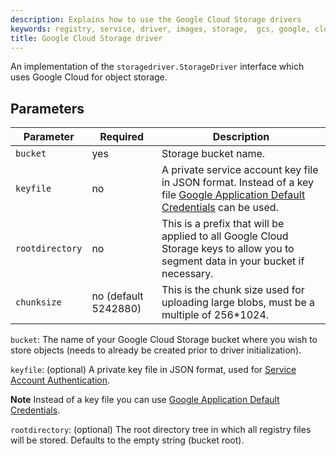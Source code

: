 ```yaml
---
description: Explains how to use the Google Cloud Storage drivers
keywords: registry, service, driver, images, storage,  gcs, google, cloud
title: Google Cloud Storage driver
---
```

An implementation of the `storagedriver.StorageDriver` interface which uses Google Cloud for object storage.

## Parameters

<table>
  <thead>
    <tr>
      <th>Parameter</th>
      <th>Required</th>
      <th>Description</th>
    </tr>
  </thead>
  <tbody>
    <tr>
      <td>
        <code>bucket</code>
      </td>
      <td>
        yes
      </td>
      <td>
        Storage bucket name.
      </td>
    </tr>
    <tr>
      <td>
        <code>keyfile</code>
      </td>
      <td>
        no
      </td>
      <td>
        A private service account key file in JSON format. Instead of a key file <a href="https://developers.google.com/identity/protocols/application-default-credentials">Google Application Default Credentials</a> can be used.
      </td>
    </tr>
     <tr>
      <td>
        <code>rootdirectory</code>
      </td>
      <td>
        no
      </td>
      <td>
        This is a prefix that will be applied to all Google Cloud Storage keys to allow you to segment data in your bucket if necessary.
      </td>
    </tr>
     <tr>
      <td>
        <code>chunksize</code>
      </td>
      <td>
        no (default 5242880)
      </td>
      <td>
        This is the chunk size used for uploading large blobs, must be a multiple of 256*1024.
      </td>
    </tr>
  </tbody>
</table>

`bucket`: The name of your Google Cloud Storage bucket where you wish to store objects (needs to already be created prior to driver initialization).

`keyfile`: (optional) A private key file in JSON format, used for [Service Account Authentication](https://cloud.google.com/storage/docs/authentication#service_accounts).

**Note** Instead of a key file you can use [Google Application Default Credentials](https://developers.google.com/identity/protocols/application-default-credentials).

`rootdirectory`: (optional) The root directory tree in which all registry files will be stored. Defaults to the empty string (bucket root).